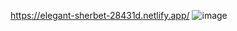 https://elegant-sherbet-28431d.netlify.app/
![image](https://user-images.githubusercontent.com/115420097/236214824-7fff9260-5088-43f5-8d79-f567665e8389.png)
